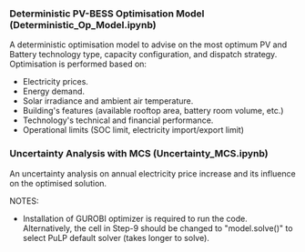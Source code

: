 ### Deterministic PV-BESS Optimisation Model (Deterministic_Op_Model.ipynb)
A deterministic optimisation model to advise on the most optimum PV and Battery technology type, capacity configuration,
and dispatch strategy.
Optimisation is performed based on:
- Electricity prices.
- Energy demand.
- Solar irradiance and ambient air temperature.
- Building's features (available rooftop area, battery room volume, etc.)
- Technology's technical and financial performance.
- Operational limits (SOC limit, electricity import/export limit)

### Uncertainty Analysis with MCS (Uncertainty_MCS.ipynb)
An uncertainty analysis on annual electricity price increase and its influence on the optimised solution.

NOTES:
- Installation of GUROBI optimizer is required to run the code. Alternatively, the cell in Step-9 should be changed to "model.solve()"
to select PuLP default solver (takes longer to solve).

